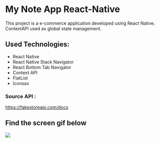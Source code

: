 # My Note App React-Native

This project is a e-commerce application developed using React Native. 
<br/>
ContextAPI used as global state management.

## Used Technologies: 
- React Native
- React Native Stack Navigator
- React Bottom Tab Navigator
- Context API
- FlatList
- Iconsax

### Source API : 
https://fakestoreapi.com/docs



<h2> Find the screen gif below </h2>

![](/ecom.gif)